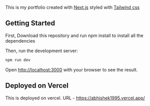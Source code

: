 This is my portfolio created with [Next.js](https://nextjs.org/) styled with [Tailwind css](https://tailwindcss.com/)

## Getting Started

First, Download this repository and run npm install to install all the dependencies

Then, run the development server:

```bash
npm run dev
```

Open [http://localhost:3000](http://localhost:3000) with your browser to see the result.

## Deployed on Vercel

This is deployed on vercel. URL - https://abhishek1995.vercel.app/
